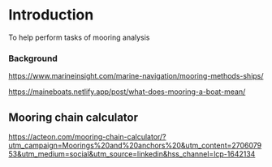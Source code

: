 # Introduction

To help perform tasks of mooring analysis

### Background

<https://www.marineinsight.com/marine-navigation/mooring-methods-ships/>

<https://maineboats.netlify.app/post/what-does-mooring-a-boat-mean/>

## Mooring chain calculator

<https://acteon.com/mooring-chain-calculator/?utm_campaign=Moorings%20and%20anchors%20&utm_content=270607953&utm_medium=social&utm_source=linkedin&hss_channel=lcp-1642134>
